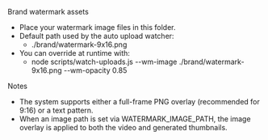 Brand watermark assets

- Place your watermark image files in this folder.
- Default path used by the auto upload watcher:
  - ./brand/watermark-9x16.png
- You can override at runtime with:
  - node scripts/watch-uploads.js --wm-image ./brand/watermark-9x16.png --wm-opacity 0.85

Notes
- The system supports either a full-frame PNG overlay (recommended for 9:16) or a text pattern.
- When an image path is set via WATERMARK_IMAGE_PATH, the image overlay is applied to both the video and generated thumbnails.

